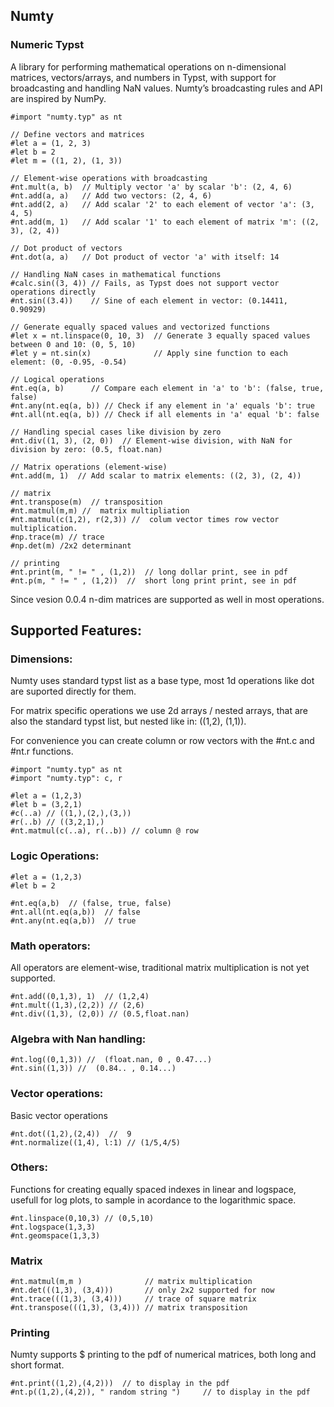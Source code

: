 ## Numty

### Numeric Typst

A library for performing mathematical operations on n-dimensional matrices, vectors/arrays, and numbers in Typst, with support for broadcasting and handling NaN values. Numty’s broadcasting rules and API are inspired by NumPy.

```typ
#import "numty.typ" as nt

// Define vectors and matrices
#let a = (1, 2, 3)
#let b = 2
#let m = ((1, 2), (1, 3))

// Element-wise operations with broadcasting
#nt.mult(a, b)  // Multiply vector 'a' by scalar 'b': (2, 4, 6)
#nt.add(a, a)   // Add two vectors: (2, 4, 6)
#nt.add(2, a)   // Add scalar '2' to each element of vector 'a': (3, 4, 5)
#nt.add(m, 1)   // Add scalar '1' to each element of matrix 'm': ((2, 3), (2, 4))

// Dot product of vectors
#nt.dot(a, a)   // Dot product of vector 'a' with itself: 14

// Handling NaN cases in mathematical functions
#calc.sin((3, 4)) // Fails, as Typst does not support vector operations directly
#nt.sin((3.4))    // Sine of each element in vector: (0.14411, 0.90929)

// Generate equally spaced values and vectorized functions
#let x = nt.linspace(0, 10, 3)  // Generate 3 equally spaced values between 0 and 10: (0, 5, 10)
#let y = nt.sin(x)              // Apply sine function to each element: (0, -0.95, -0.54)

// Logical operations
#nt.eq(a, b)      // Compare each element in 'a' to 'b': (false, true, false)
#nt.any(nt.eq(a, b)) // Check if any element in 'a' equals 'b': true
#nt.all(nt.eq(a, b)) // Check if all elements in 'a' equal 'b': false

// Handling special cases like division by zero
#nt.div((1, 3), (2, 0))  // Element-wise division, with NaN for division by zero: (0.5, float.nan)

// Matrix operations (element-wise)
#nt.add(m, 1)  // Add scalar to matrix elements: ((2, 3), (2, 4))

// matrix
#nt.transpose(m)  // transposition
#nt.matmul(m,m) //  matrix multipliation
#nt.matmul(c(1,2), r(2,3)) //  colum vector times row vector multiplication.
#np.trace(m) // trace
#np.det(m) /2x2 determinant
 
// printing
#nt.print(m, " != " , (1,2))  // long dollar print, see in pdf 
#nt.p(m, " != " , (1,2))  //  short long print print, see in pdf 
```

Since vesion 0.0.4 n-dim matrices are supported as well in most operations.

## Supported Features:

### Dimensions:
Numty uses standard typst list as a base type, most 1d operations like dot are suported directly for them.

For matrix specific operations we use 2d arrays / nested arrays, that are also the standard typst list, but nested like in: ((1,2), (1,1)). 

For convenience you can create column or row vectors with the #nt.c and #nt.r functions.

```typ
#import "numty.typ" as nt
#import "numty.typ": c, r

#let a = (1,2,3)
#let b = (3,2,1)
#c(..a) // ((1,),(2,),(3,)) 
#r(..b) // ((3,2,1),)
#nt.matmul(c(..a), r(..b)) // column @ row

```

### Logic Operations:
```typ
#let a = (1,2,3)
#let b = 2

#nt.eq(a,b)  // (false, true, false)
#nt.all(nt.eq(a,b))  // false
#nt.any(nt.eq(a,b))  // true
```

### Math operators:

All operators are element-wise, 
traditional matrix multiplication is not yet supported.

```typ
#nt.add((0,1,3), 1)  // (1,2,4)
#nt.mult((1,3),(2,2)) // (2,6)
#nt.div((1,3), (2,0)) // (0.5,float.nan)
```

### Algebra with Nan handling:

```typ
#nt.log((0,1,3)) //  (float.nan, 0 , 0.47...)
#nt.sin((1,3)) //  (0.84.. , 0.14...)
```

### Vector operations:

Basic vector operations

```typ
#nt.dot((1,2),(2,4))  //  9
#nt.normalize((1,4), l:1) // (1/5,4/5)
```

### Others:

Functions for creating equally spaced indexes in linear and logspace, usefull for log plots, to sample in acordance to the logarithmic space.

```typ
#nt.linspace(0,10,3) // (0,5,10)
#nt.logspace(1,3,3)
#nt.geomspace(1,3,3) 
```

### Matrix

```typ
#nt.matmul(m,m )              // matrix multiplication
#nt.det(((1,3), (3,4)))       // only 2x2 supported for now
#nt.trace(((1,3), (3,4)))     // trace of square matrix
#nt.transpose(((1,3), (3,4))) // matrix transposition
```

### Printing

Numty supports $ printing to the pdf of numerical matrices, both long and short format. 

```typ
#nt.print((1,2),(4,2)))  // to display in the pdf
#nt.p((1,2),(4,2)), " random string ")     // to display in the pdf
```
